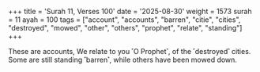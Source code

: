 +++
title = 'Surah 11, Verses 100'
date = '2025-08-30'
weight = 1573
surah = 11
ayah = 100
tags = ["account", "accounts", "barren", "citie", "cities", "destroyed", "mowed", "other", "others", "prophet", "relate", "standing"]
+++

These are accounts, We relate to you ˹O Prophet˺, of the ˹destroyed˺ cities. Some are still standing ˹barren˺, while others have been mowed down.